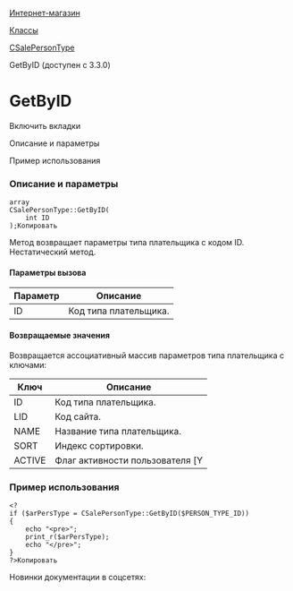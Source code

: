 [Интернет-магазин](/api_help/sale/index.php)

[Классы](/api_help/sale/classes/index.php)

[CSalePersonType](/api_help/sale/classes/csalepersontype/index.php)

GetByID (доступен с 3.3.0)

GetByID
=======

Включить вкладки

Описание и параметры

Пример использования

### Описание и параметры

```
array
CSalePersonType::GetByID(
	int ID
);Копировать
```

Метод возвращает параметры типа плательщика с кодом ID. Нестатический метод.

#### Параметры вызова

| Параметр | Описание |
| --- | --- |
| ID | Код типа плательщика. |

#### Возвращаемые значения

Возвращается ассоциативный массив параметров типа плательщика с ключами:

| Ключ | Описание |
| --- | --- |
| ID | Код типа плательщика. |
| LID | Код сайта. |
| NAME | Название типа плательщика. |
| SORT | Индекс сортировки. |
| ACTIVE | Флаг активности пользователя [Y|N].. |

### Пример использования

```
<?
if ($arPersType = CSalePersonType::GetByID($PERSON_TYPE_ID))
{
	echo "<pre>";
	print_r($arPersType);
	echo "</pre>";
}
?>Копировать
```

Новинки документации в соцсетях:
